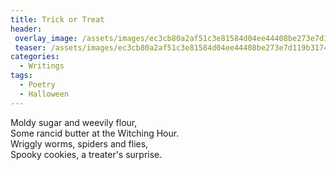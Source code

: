 ```yaml
---
title: Trick or Treat
header:
 overlay_image: /assets/images/ec3cb80a2af51c3e81584d04ee44408be273e7d119b3174792f8_640_baking.jpg
 teaser: /assets/images/ec3cb80a2af51c3e81584d04ee44408be273e7d119b3174792f8_640_baking.jpg
categories:
  - Writings
tags:
  - Poetry
  - Halloween
---
```

Moldy sugar and weevily flour,  
 Some rancid butter at the Witching Hour.  
 Wriggly worms, spiders and flies,  
 Spooky cookies, a treater's surprise.
